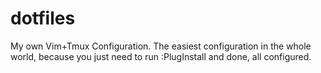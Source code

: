 # dotfiles

My own Vim+Tmux Configuration. The easiest configuration in the whole world, because you just need to run :PlugInstall and done, all configured.
